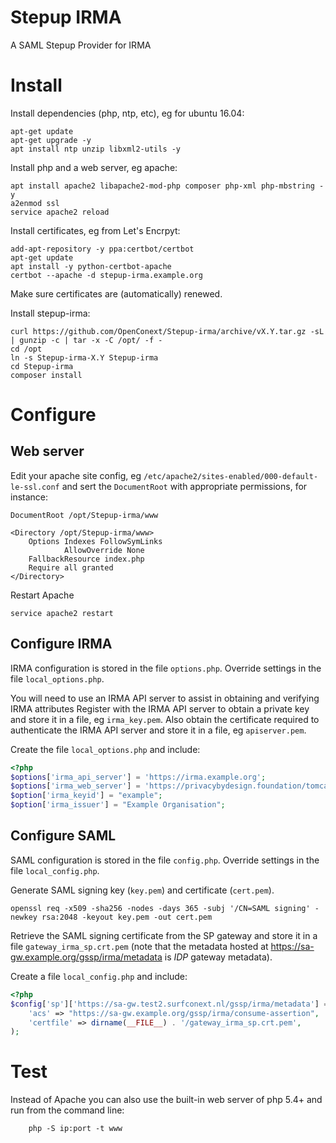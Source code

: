 # Stepup IRMA

A SAML Stepup Provider for IRMA

# Install

Install dependencies (php, ntp, etc), eg for ubuntu 16.04:

	apt-get update
	apt-get upgrade -y
	apt install ntp unzip libxml2-utils -y

Install php and a web server, eg apache:

	apt install apache2 libapache2-mod-php composer php-xml php-mbstring -y
	a2enmod ssl
	service apache2 reload

Install certificates, eg from Let's Encrpyt:

	add-apt-repository -y ppa:certbot/certbot
	apt-get update
	apt install -y python-certbot-apache
	certbot --apache -d stepup-irma.example.org

Make sure certificates are (automatically) renewed.

Install stepup-irma:

	curl https://github.com/OpenConext/Stepup-irma/archive/vX.Y.tar.gz -sL | gunzip -c | tar -x -C /opt/ -f -
	cd /opt
	ln -s Stepup-irma-X.Y Stepup-irma
	cd Stepup-irma
	composer install

# Configure

## Web server

Edit your apache site config, eg `/etc/apache2/sites-enabled/000-default-le-ssl.conf` and sert the `DocumentRoot` with appropriate permissions, for instance:

	DocumentRoot /opt/Stepup-irma/www

	<Directory /opt/Stepup-irma/www>
		Options Indexes FollowSymLinks
                AllowOverride None
		FallbackResource index.php
		Require all granted
	</Directory>

Restart Apache

	service apache2 restart

## Configure IRMA 

IRMA configuration is stored in the file `options.php`. Override settings in the file `local_options.php`.

You will need to use an IRMA API server to assist in obtaining and verifying IRMA attributes
Register with the IRMA API server to obtain a private key  and store it in a file, eg `irma_key.pem`.
Also obtain the certificate required to authenticate the IRMA API server and store it in a file, eg `apiserver.pem`.

Create the file `local_options.php` and include:

```php
<?php
$options['irma_api_server'] = 'https://irma.example.org';
$options['irma_web_server'] = 'https://privacybydesign.foundation/tomcat/irma_api_server';
$option['irma_keyid'] = "example";
$option['irma_issuer'] = "Example Organisation";
```

## Configure SAML

SAML configuration is stored in the file `config.php`. Override settings in the file `local_config.php`.

Generate SAML signing key (`key.pem`) and certificate (`cert.pem`).

	openssl req -x509 -sha256 -nodes -days 365 -subj '/CN=SAML signing' -newkey rsa:2048 -keyout key.pem -out cert.pem

Retrieve the SAML signing certificate from the SP gateway and store it in a file `gateway_irma_sp.crt.pem` (note that the metadata hosted at https://sa-gw.example.org/gssp/irma/metadata is _IDP_ gateway metadata).

Create a file `local_config.php` and include:

```php
<?php
$config['sp']['https://sa-gw.test2.surfconext.nl/gssp/irma/metadata'] = array(
    'acs' => "https://sa-gw.example.org/gssp/irma/consume-assertion",
    'certfile' => dirname(__FILE__) . '/gateway_irma_sp.crt.pem',
);
```

# Test

Instead of Apache you can also use the built-in web server of php 5.4+ and run from the command line:

        php -S ip:port -t www
